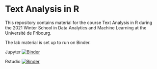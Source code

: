 # Text Analysis in R

This repository contains material for the course Text Analysis in R during the 2021 Winter School in Data Analytics and Machine Learning at the Université de Fribourg.

The lab material is set up to run on Binder.

Jupyter [![Binder](https://mybinder.org/badge_logo.svg)](https://mybinder.org/v2/gh/hliebert/text-analysis-in-r/master)

Rstudio [![Binder](https://mybinder.org/badge_logo.svg)](https://mybinder.org/v2/gh/hliebert/text-analysis-in-r/master?urlpath=rstudio)
